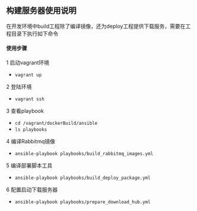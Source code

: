 ## 构建服务器使用说明  

在开发环境中build工程除了编译镜像，还为deploy工程提供下载服务，需要在工程目录下执行如下命令

#### 使用步骤

1 启动vagrant环境  
* `vagrant up`

2 登陆环境  
* `vagrant ssh`

3 查看playbook    
* `cd /vagrant/dockerBuild/ansible`    
* `ls playbooks`   

4 编译Rabbitmq镜像   
* `ansible-playbook playbooks/build_rabbitmq_images.yml`

5 编译部署脚本工具  
* `ansible-playbook playbooks/build_deploy_package.yml`

6 配置启动下载服务器  
* `ansible-playbook playbooks/prepare_download_hub.yml`